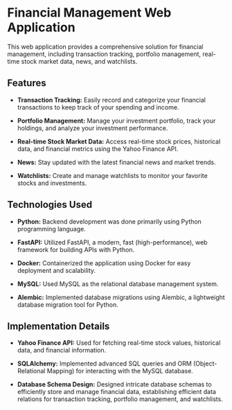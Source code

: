 # Financial Management Web Application

This web application provides a comprehensive solution for financial management, including transaction tracking, portfolio management, real-time stock market data, news, and watchlists.

## Features

- **Transaction Tracking:** Easily record and categorize your financial transactions to keep track of your spending and income.
  
- **Portfolio Management:** Manage your investment portfolio, track your holdings, and analyze your investment performance.
  
- **Real-time Stock Market Data:** Access real-time stock prices, historical data, and financial metrics using the Yahoo Finance API.
  
- **News:** Stay updated with the latest financial news and market trends.
  
- **Watchlists:** Create and manage watchlists to monitor your favorite stocks and investments.

## Technologies Used

- **Python:** Backend development was done primarily using Python programming language.
  
- **FastAPI:** Utilized FastAPI, a modern, fast (high-performance), web framework for building APIs with Python.
  
- **Docker:** Containerized the application using Docker for easy deployment and scalability.
  
- **MySQL:** Used MySQL as the relational database management system.
  
- **Alembic:** Implemented database migrations using Alembic, a lightweight database migration tool for Python.

## Implementation Details

- **Yahoo Finance API:** Used for fetching real-time stock values, historical data, and financial information.
  
- **SQLAlchemy:** Implemented advanced SQL queries and ORM (Object-Relational Mapping) for interacting with the MySQL database.
  
- **Database Schema Design:** Designed intricate database schemas to efficiently store and manage financial data, establishing efficient data relations for transaction tracking, portfolio management, and watchlists.

